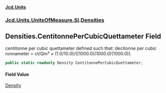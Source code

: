 #### [Jcd.Units](index.md 'index')
### [Jcd.Units.UnitsOfMeasure.SI](Jcd.Units.UnitsOfMeasure.SI.md 'Jcd.Units.UnitsOfMeasure.SI').[Densities](Densities.md 'Jcd.Units.UnitsOfMeasure.SI.Densities')

## Densities.CentitonnePerCubicQuettameter Field

centitonne per cubic quettameter defined such that: decitonne per cubic ronnameter = ct/Qm³ × (1.0/10.0)/((1000.0)*(1000.0)*(1000.0)).

```csharp
public static readonly Density CentitonnePerCubicQuettameter;
```

#### Field Value
[Density](Density.md 'Jcd.Units.UnitTypes.Density')